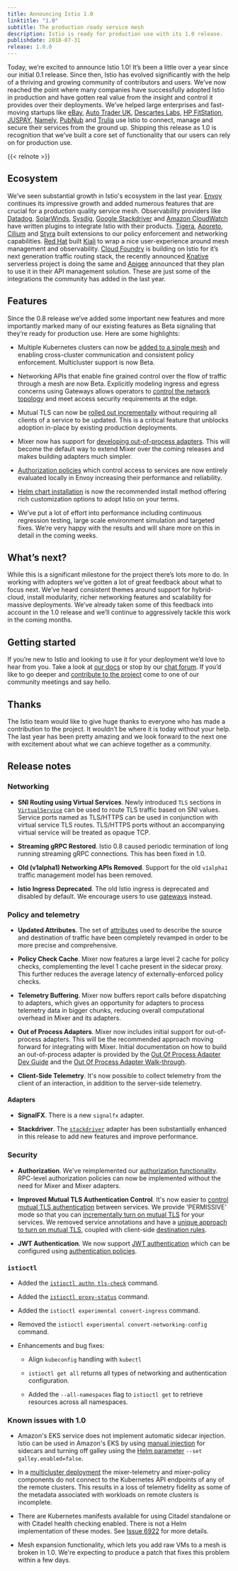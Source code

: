 ```yaml
---
title: Announcing Istio 1.0
linktitle: "1.0"
subtitle: The production ready service mesh
description: Istio is ready for production use with its 1.0 release.
publishdate: 2018-07-31
release: 1.0.0
---
```


Today, we’re excited to announce Istio 1.0! It’s been a little over a year since our initial 0.1 release. Since then, Istio has evolved significantly with the help of a thriving and growing community of contributors and users. We’ve now reached the point where many companies have successfully adopted Istio in production and have gotten real value from the insight and control it provides over their deployments. We’ve helped large enterprises and fast-moving startups like [eBay](https://www.ebay.com/), [Auto Trader UK](https://www.autotrader.co.uk/), [Descartes Labs](http://www.descarteslabs.com/), [HP FitStation](https://www.fitstation.com/), [JUSPAY](https://juspay.in), [Namely](https://www.namely.com/), [PubNub](https://www.pubnub.com/) and [Trulia](https://www.trulia.com/) use Istio to connect, manage and secure their services from the ground up. Shipping this release as 1.0 is recognition that we’ve built a core set of functionality that our users can rely on for production use.

{{< relnote >}}

## Ecosystem

We’ve seen substantial growth in Istio's ecosystem in the last year. [Envoy](https://www.envoyproxy.io/) continues its impressive growth and added numerous
features that are crucial for a production quality service mesh. Observability providers like [Datadog](https://www.datadoghq.com/),
[SolarWinds](https://www.solarwinds.com/), [Sysdig](https://sysdig.com/blog/monitor-istio/), [Google Stackdriver](https://cloud.google.com/stackdriver/) and
[Amazon CloudWatch](https://aws.amazon.com/cloudwatch/) have written plugins to integrate Istio with their products.
[Tigera](https://www.tigera.io/resources/using-network-policy-concert-istio-2/), [Aporeto](https://www.aporeto.com/), [Cilium](https://cilium.io/)
and [Styra](https://styra.com/) built extensions to our policy enforcement and networking capabilities. [Red Hat](https://www.redhat.com/en) built [Kiali](https://www.kiali.io) to wrap a nice user-experience around mesh management and observability. [Cloud Foundry](https://www.cloudfoundry.org/) is building on  Istio for it’s next generation traffic routing stack, the recently announced [Knative](https://github.com/knative/docs) serverless project is doing the same and [Apigee](https://apigee.com/) announced that they plan to use it in their API management solution. These are just some of the integrations the community has added in the last year.

## Features

Since the 0.8 release we’ve added some important new features and more importantly marked many of our existing features as Beta signaling that they’re ready for production use.
Here are some highlights:

- Multiple Kubernetes clusters can now be [added to a single mesh](/pt-br/docs/setup/install/multicluster/) and enabling cross-cluster communication and consistent policy enforcement. Multicluster support is now Beta.

- Networking APIs that enable fine grained control over the flow of traffic through a mesh are now Beta. Explicitly modeling ingress and egress concerns using Gateways allows operators to [control the network topology](/pt-br/blog/2018/v1alpha3-routing/) and meet access security requirements at the edge.

- Mutual TLS can now be [rolled out incrementally](/pt-br/docs/tasks/security/authentication/mtls-migration) without requiring all clients of a service to be updated. This is a critical feature that unblocks adoption in-place by existing production deployments.

- Mixer now has support for [developing out-of-process adapters](https://github.com/istio/istio/wiki/Out-Of-Process-gRPC-Adapter-Dev-Guide). This will become the default way to extend Mixer over the coming releases and makes building adapters much simpler.

- [Authorization policies](/pt-br/docs/concepts/security/#authorization) which control access to services are now entirely evaluated locally in Envoy increasing
their performance and reliability.

- [Helm chart installation](https://archive.istio.io/1.0/docs/setup/install/helm/) is now the recommended install method offering rich customization options to adopt Istio on your terms.

- We’ve put a lot of effort into performance including continuous regression testing, large scale environment simulation and targeted fixes. We’re very happy with the results and will share more on this in detail in the coming weeks.

## What’s next?

While this is a significant milestone for the project there’s lots more to do. In working with adopters we’ve gotten a lot of great feedback about what to focus next. We’ve heard consistent themes around support for hybrid-cloud, install modularity, richer networking features and scalability for massive deployments. We’ve already taken some of this feedback into account in the 1.0 release and we’ll continue to aggressively tackle this work in the coming months.

## Getting started

If you’re new to Istio and looking to use it for your deployment we’d love to hear from you. Take a look at [our docs](/pt-br/docs/) or stop by our
[chat forum](https://discuss.istio.io). If you’d like
to go deeper and [contribute to the project](/pt-br/get-involved) come to one of our community meetings and say hello.

## Thanks

The Istio team would like to give huge thanks to everyone who has made a contribution to the project. It wouldn’t be where it is today without your help. The last year has been pretty amazing and we look forward to the next one with excitement about what we can achieve together as a community.

## Release notes

### Networking

- **SNI Routing using Virtual Services**. Newly introduced `TLS` sections in
[`VirtualService`](/pt-br/docs/reference/config/networking/virtual-service/) can be used to route TLS traffic
based on SNI values. Service ports named as TLS/HTTPS can be used in conjunction with
virtual service TLS routes. TLS/HTTPS ports without an accompanying virtual service will be treated as opaque TCP.

- **Streaming gRPC Restored**. Istio 0.8 caused periodic termination of long running streaming gRPC connections. This has been fixed in 1.0.

- **Old (v1alpha1) Networking APIs Removed**. Support for the old `v1alpha1` traffic management model
has been removed.

- **Istio Ingress Deprecated**. The old Istio ingress is deprecated and disabled by default. We encourage users to use [gateways](/pt-br/docs/concepts/traffic-management/#gateways) instead.

### Policy and telemetry

- **Updated Attributes**. The set of [attributes](https://istio.io/v1.6/docs/reference/config/policy-and-telemetry/attribute-vocabulary/) used to describe the source and
destination of traffic have been completely revamped in order to be more
precise and comprehensive.

- **Policy Check Cache**. Mixer now features a large level 2 cache for policy checks, complementing the level 1 cache
present in the sidecar proxy. This further reduces the average latency of externally-enforced
policy checks.

- **Telemetry Buffering**. Mixer now buffers report calls before dispatching to adapters, which gives an opportunity for
adapters to process telemetry data in bigger chunks, reducing overall computational overhead
in Mixer and its adapters.

- **Out of Process Adapters**. Mixer now includes initial support for out-of-process adapters. This will
be the recommended approach moving forward for integrating with Mixer. Initial documentation on
how to build an out-of-process adapter is provided by the
[Out Of Process Adapter Dev Guide](https://github.com/istio/istio/wiki/Mixer-Out-Of-Process-Adapter-Dev-Guide)
and the [Out Of Process Adapter Walk-through](https://github.com/istio/istio/wiki/Mixer-Out-Of-Process-Adapter-Walkthrough).

- **Client-Side Telemetry**. It's now possible to collect telemetry from the client of an interaction,
in addition to the server-side telemetry.

#### Adapters

- **SignalFX**. There is a new `signalfx` adapter.

- **Stackdriver**. The [`stackdriver`](https://istio.io/v1.6/docs/reference/config/policy-and-telemetry/adapters/stackdriver/) adapter has been substantially enhanced in this
release to add new features and improve performance.

### Security

- **Authorization**. We've reimplemented our [authorization functionality](/pt-br/docs/concepts/security/#authorization).
RPC-level authorization policies can now be implemented without the need for Mixer and Mixer adapters.

- **Improved Mutual TLS Authentication Control**. It's now easier to [control mutual TLS authentication](/pt-br/docs/concepts/security/#authentication) between services. We provide 'PERMISSIVE' mode so that you can
[incrementally turn on mutual TLS](/pt-br/docs/tasks/security/authentication/mtls-migration/) for your services.
We removed service annotations and have a [unique approach to turn on mutual TLS](/pt-br/docs/tasks/security/authentication/authn-policy/),
coupled with client-side [destination rules](/pt-br/docs/concepts/traffic-management/#destination-rules).

- **JWT Authentication**. We now support [JWT authentication](/pt-br/docs/concepts/security/#authentication) which can
be configured using [authentication policies](/pt-br/docs/concepts/security/#authentication-policies).

### `istioctl`

- Added the [`istioctl authn tls-check`](https://archive.istio.io/v1.0/docs/reference/commands/istioctl/#istioctl-authn-tls-check) command.

- Added the [`istioctl proxy-status`](/pt-br/docs/reference/commands/istioctl/#istioctl-proxy-status) command.

- Added the `istioctl experimental convert-ingress` command.

- Removed the `istioctl experimental convert-networking-config` command.

- Enhancements and bug fixes:

    - Align `kubeconfig` handling with `kubectl`

    - `istioctl get all` returns all types of networking and authentication configuration.

    - Added the `--all-namespaces` flag to `istioctl get` to retrieve resources across all namespaces.

### Known issues with 1.0

- Amazon's EKS service does not implement automatic sidecar injection.  Istio can be used in Amazon's
  EKS by using [manual injection](/pt-br/docs/setup/additional-setup/sidecar-injection/#manual-sidecar-injection) for
  sidecars and turning off galley using the [Helm parameter](https://archive.istio.io/1.0/docs/setup/install/helm)
  `--set galley.enabled=false`.

- In a [multicluster deployment](/pt-br/docs/setup/install/multicluster) the mixer-telemetry
  and mixer-policy components do not connect to the Kubernetes API endpoints of any of the remote
  clusters.  This results in a loss of telemetry fidelity as some of the metadata associated
  with workloads on remote clusters is incomplete.

- There are Kubernetes manifests available for using Citadel standalone or with Citadel health checking enabled.
  There is not a Helm implementation of these modes.  See [Issue 6922](https://github.com/istio/istio/issues/6922)
  for more details.

- Mesh expansion functionality, which lets you add raw VMs to a mesh is broken in 1.0. We're expecting to produce a
patch that fixes this problem within a few days.

